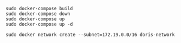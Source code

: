 ```shell script
sudo docker-compose build
sudo docker-compose down
sudo docker-compose up
sudo docker-compose up -d
```

```shell script
sudo docker network create --subnet=172.19.0.0/16 doris-network
```